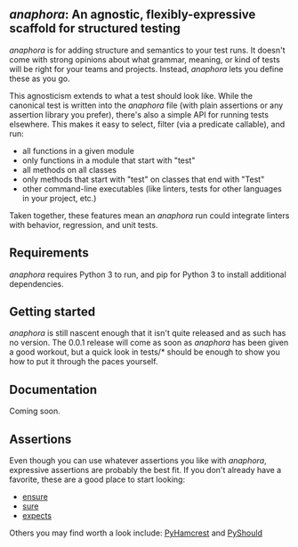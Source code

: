 ## _anaphora_: An agnostic, flexibly-expressive scaffold for structured testing

_anaphora_ is for adding structure and semantics to your test runs. It doesn't come with strong opinions about what grammar, meaning, or kind of tests will be right for your teams and projects. Instead, _anaphora_ lets you define these as you go.

This agnosticism extends to what a test should look like. While the canonical test is written into the _anaphora_ file (with plain assertions or any assertion library you prefer), there's also a simple API for running tests elsewhere. This makes it easy to select, filter (via a predicate callable), and run:
* all functions in a given module
* only functions in a module that start with "test"
* all methods on all classes
* only methods that start with "test" on classes that end with "Test"
* other command-line executables (like linters, tests for other languages in your project, etc.)

Taken together, these features mean an _anaphora_ run could integrate linters with behavior, regression, and unit tests.

## Requirements
_anaphora_ requires Python 3 to run, and pip for Python 3 to install additional dependencies.

## Getting started
_anaphora_ is still nascent enough that it isn't quite released and as such has no version. The 0.0.1 release will come as soon as _anaphora_ has been given a good workout, but a quick look in tests/* should be enough to show you how to put it through the paces yourself.

## Documentation
Coming soon.

## Assertions
Even though you can use whatever assertions you like with _anaphora_, expressive assertions are probably the best fit. If you don't already have a favorite, these are a good place to start looking:
- [ensure][ensure]
- [sure][sure]
- [expects][expects]

Others you may find worth a look include: [PyHamcrest][PyHamcrest] and [PyShould][PyShould]

[ensure]: https://github.com/kislyuk/ensure
[sure]: https://github.com/gabrielfalcao/sure
[expects]: https://github.com/jaimegildesagredo/expects
[PyHamcrest]: https://github.com/hamcrest/PyHamcrest
[PyShould]: https://github.com/drslump/pyshould
